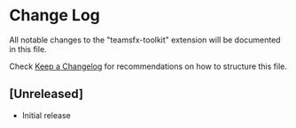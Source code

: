 # Change Log

All notable changes to the "teamsfx-toolkit" extension will be documented in this file.

Check [Keep a Changelog](http://keepachangelog.com/) for recommendations on how to structure this file.

## [Unreleased]

- Initial release